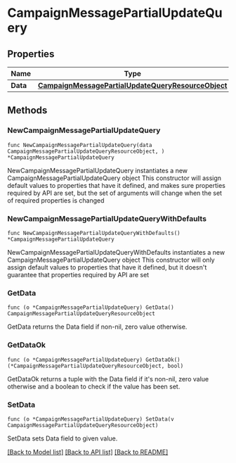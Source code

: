 # CampaignMessagePartialUpdateQuery

## Properties

Name | Type | Description | Notes
------------ | ------------- | ------------- | -------------
**Data** | [**CampaignMessagePartialUpdateQueryResourceObject**](CampaignMessagePartialUpdateQueryResourceObject.md) |  | 

## Methods

### NewCampaignMessagePartialUpdateQuery

`func NewCampaignMessagePartialUpdateQuery(data CampaignMessagePartialUpdateQueryResourceObject, ) *CampaignMessagePartialUpdateQuery`

NewCampaignMessagePartialUpdateQuery instantiates a new CampaignMessagePartialUpdateQuery object
This constructor will assign default values to properties that have it defined,
and makes sure properties required by API are set, but the set of arguments
will change when the set of required properties is changed

### NewCampaignMessagePartialUpdateQueryWithDefaults

`func NewCampaignMessagePartialUpdateQueryWithDefaults() *CampaignMessagePartialUpdateQuery`

NewCampaignMessagePartialUpdateQueryWithDefaults instantiates a new CampaignMessagePartialUpdateQuery object
This constructor will only assign default values to properties that have it defined,
but it doesn't guarantee that properties required by API are set

### GetData

`func (o *CampaignMessagePartialUpdateQuery) GetData() CampaignMessagePartialUpdateQueryResourceObject`

GetData returns the Data field if non-nil, zero value otherwise.

### GetDataOk

`func (o *CampaignMessagePartialUpdateQuery) GetDataOk() (*CampaignMessagePartialUpdateQueryResourceObject, bool)`

GetDataOk returns a tuple with the Data field if it's non-nil, zero value otherwise
and a boolean to check if the value has been set.

### SetData

`func (o *CampaignMessagePartialUpdateQuery) SetData(v CampaignMessagePartialUpdateQueryResourceObject)`

SetData sets Data field to given value.



[[Back to Model list]](../README.md#documentation-for-models) [[Back to API list]](../README.md#documentation-for-api-endpoints) [[Back to README]](../README.md)


